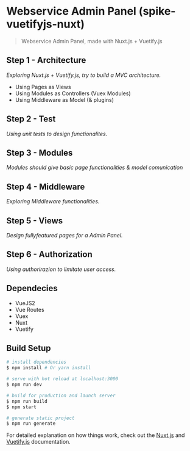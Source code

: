# Webservice Admin Panel (spike-vuetifyjs-nuxt)

> Webservice Admin Panel, made with Nuxt.js + Vuetify.js

## Step 1 - Architecture
_Exploring Nuxt.js + Vuetify.js, try to build a MVC architecture._
 * Using Pages as Views
 * Using Modules as Controllers (Vuex Modules)
 * Using Middleware as Model (& plugins)

## Step 2 - Test
_Using unit tests to design functionalites._
 
## Step 3 - Modules
_Modules should give basic page functionalities & model comunication_

## Step 4 - Middleware
_Exploring Middleware functionalities._

## Step 5 - Views 
_Design fullyfeatured pages for a Admin Panel._

## Step 6 - Authorization
_Using authorirazion to limitate user access._

## Dependecies
* VueJS2
* Vue Routes
* Vuex
* Nuxt
* Vuetify


## Build Setup

``` bash
# install dependencies
$ npm install # Or yarn install

# serve with hot reload at localhost:3000
$ npm run dev

# build for production and launch server
$ npm run build
$ npm start

# generate static project
$ npm run generate
```

For detailed explanation on how things work, check out the [Nuxt.js](https://github.com/nuxt/nuxt.js) and [Vuetify.js](https://vuetifyjs.com/) documentation.

